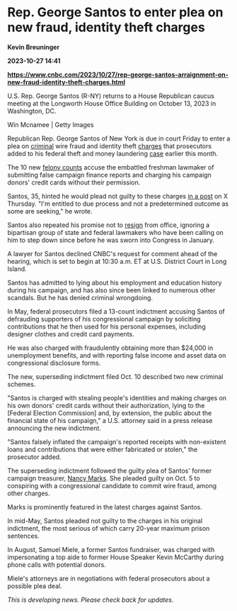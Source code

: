 # Rep. George Santos to enter plea on new fraud, identity theft charges
**Kevin Breuninger**

**2023-10-27 14:41**

**https://www.cnbc.com/2023/10/27/rep-george-santos-arraignment-on-new-fraud-identity-theft-charges.html**

U.S. Rep. George Santos (R-NY) returns to a House Republican caucus meeting at the Longworth House Office Building on October 13, 2023 in Washington, DC.

Win Mcnamee | Getty Images

Republican Rep. George Santos of New York is due in court Friday to enter a plea on [criminal](https://www.cnbc.com/2023/10/10/embattled-rep-george-santos-hit-with-additional-charges-including-identity-theft.html#:~:text=Prosecutors%20said%20Santos%20faces%20%E2%80%9Cone,two%20counts%20of%20aggravated%20identity) wire fraud and identity theft [charges](https://www.cnbc.com/2023/10/05/george-santos-former-campaign-treasurer-to-plead-guilty-in-federal-court.html) that prosecutors added to his federal theft and money laundering [case](https://www.cnbc.com/2023/05/10/gop-rep-george-santos-criminally-charged-with-money-laundering-fraud-theft-and-making-false-statements.html) earlier this month.

The 10 new [felony counts](https://storage.courtlistener.com/recap/gov.uscourts.nyed.497085/gov.uscourts.nyed.497085.50.0.pdf) accuse the embattled freshman lawmaker of submitting false campaign finance reports and charging his campaign donors' credit cards without their permission.

Santos, 35, hinted he would plead not guilty to these charges [in a post](https://x.com/MrSantosNY/status/1717648255717081148?s=20) on X Thursday. "I'm entitled to due process and not a predetermined outcome as some are seeking," he wrote.

Santos also repeated his promise not to [resign](https://www.cnbc.com/2023/01/12/gop-rep-george-santos-vows-to-serve-out-his-full-term.html#:~:text=Santos%20was%20sworn%20in%20Saturday,from%20within%20his%20own%20party.) from office, ignoring a bipartisan group of state and federal lawmakers who have been calling on him to step down since before he was sworn into Congress in January.

A lawyer for Santos declined CNBC's request for comment ahead of the hearing, which is set to begin at 10:30 a.m. ET at U.S. District Court in Long Island.

Santos has admitted to lying about his employment and education history during his campaign, and has also since been linked to numerous other scandals. But he has denied criminal wrongdoing.

In May, federal prosecutors filed a 13-count indictment accusing Santos of defrauding supporters of his congressional campaign by soliciting contributions that he then used for his personal expenses, including designer clothes and credit card payments.

He was also charged with fraudulently obtaining more than $24,000 in unemployment benefits, and with reporting false income and asset data on congressional disclosure forms.

The new, superseding indictment filed Oct. 10 described two new criminal schemes.

"Santos is charged with stealing people's identities and making charges on his own donors' credit cards without their authorization, lying to the \[Federal Election Commission\] and, by extension, the public about the financial state of his campaign," a U.S. attorney said in a press release announcing the new indictment.

"Santos falsely inflated the campaign's reported receipts with non-existent loans and contributions that were either fabricated or stolen," the prosecutor added.

The superseding indictment followed the guilty plea of Santos' former campaign treasurer, [Nancy Marks](https://www.cnbc.com/2023/10/05/george-santos-former-campaign-treasurer-to-plead-guilty-in-federal-court.html). She pleaded guilty on Oct. 5 to conspiring with a congressional candidate to commit wire fraud, among other charges.

Marks is prominently featured in the latest charges against Santos.

In mid-May, Santos pleaded not guilty to the charges in his original indictment, the most serious of which carry 20-year maximum prison sentences.

In August, Samuel Miele, a former Santos fundraiser, was charged with impersonating a top aide to former House Speaker Kevin McCarthy during phone calls with potential donors.

Miele's attorneys are in negotiations with federal prosecutors about a possible plea deal.

_This is developing news. Please check back for updates._